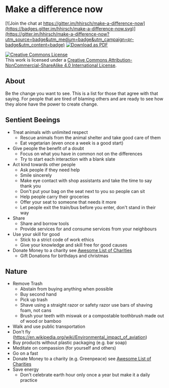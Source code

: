 # Make a difference now

[![Join the chat at https://gitter.im/hhirsch/make-a-difference-now](https://badges.gitter.im/hhirsch/make-a-difference-now.svg)](https://gitter.im/hhirsch/make-a-difference-now?utm_source=badge&utm_medium=badge&utm_campaign=pr-badge&utm_content=badge)
[![Download as PDF](https://img.shields.io/badge/Download-PDF-brightgreen.svg)](https://github-pdf.herokuapp.com/hhirsch/make-a-difference-now/blob/master/README.pdf)

[![Creative Commons License](https://i.creativecommons.org/l/by-nc-sa/4.0/88x31.png)](http://creativecommons.org/licenses/by-nc-sa/4.0/)  
This work is licensed under a [Creative Commons Attribution-NonCommercial-ShareAlike 4.0 International License](http://creativecommons.org/licenses/by-nc-sa/4.0/).

## About
Be the change you want to see. This is a list for those that agree with that
saying. For people that are tired of blaming others and are ready to see how they alone have the power to create change.

## Sentient Beeings
- Treat animals with unlimited respect
    - Rescue animals from the animal shelter and take good care of them
    - Eat vegetarian (even once a week is a good start)
- Give people the benefit of a doubt
    - Focus on what you have in common not on the differences
    - Try to start each interaction with a blank slate
- Act kind towards other people
    - Ask people if they need help
    - Smile sincerely
    - Make eye contact with shop assistants and take the time to say thank you
    - Don't put your bag on the seat next to you so people can sit
    - Help people carry their groceries  
    - Offer your seat to someone that needs it more
    - Let people exit the train/bus before you enter, don't stand in their way
- Share
    - Share and borrow tools
    - Provide services for and consume services from your neighbours
- Use your skill for good
    - Stick to a strict code of work ethics
    - Give your knowledge and skill free for good causes
- Donate Money to a charity see [Awesome List of Charities](https://github.com/hhirsch/awesome-charities)
    - Gift Donations for birthdays and christmas
## Nature
- Remove Trash
    - Abstain from buying anything when possible
    - Buy second hand
    - Pick up trash
    - Shave using a straight razor or safety razor use bars of shaving foam, not cans
    - Brush your teeth with miswak or a compostable toothbrush made out of wood or bamboo    
- Walk and use public transportation
- Don't fly (https://en.wikipedia.org/wiki/Environmental_impact_of_aviation)
- Buy products without plastic packaging (e.g. bar soap)
- Meditate on compassion (for yourself and others)
- Go on a fast
- Donate Money to a charity (e.g. Greenpeace) see [Awesome List of Charities](https://github.com/hhirsch/awesome-charities)
- Save energy
    - Don't celebrate earth hour only once a year but make it a daily practice

